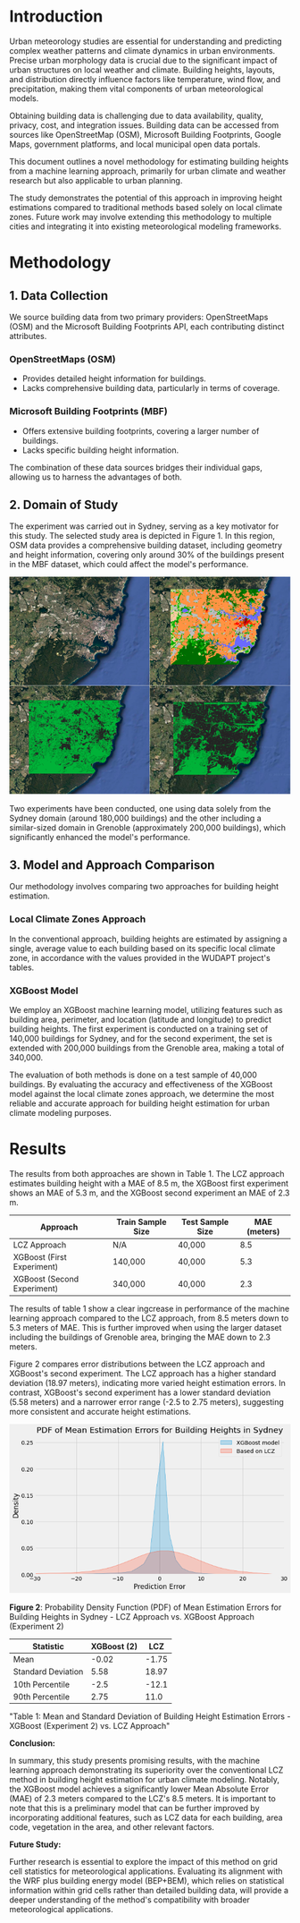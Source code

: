 # Introduction

Urban meteorology studies are essential for understanding and predicting complex weather patterns and climate dynamics in urban environments. Precise urban morphology data is crucial due to the significant impact of urban structures on local weather and climate. Building heights, layouts, and distribution directly influence factors like temperature, wind flow, and precipitation, making them vital components of urban meteorological models.

Obtaining building data is challenging due to data availability, quality, privacy, cost, and integration issues. Building data can be accessed from sources like OpenStreetMap (OSM), Microsoft Building Footprints, Google Maps, government platforms, and local municipal open data portals.

This document outlines a novel methodology for estimating building heights from a machine learning approach, primarily for urban climate and weather research but also applicable to urban planning.

The study demonstrates the potential of this approach in improving height estimations compared to traditional methods based solely on local climate zones. Future work may involve extending this methodology to multiple cities and integrating it into existing meteorological modeling frameworks.

# Methodology

## 1. Data Collection

We source building data from two primary providers: OpenStreetMaps (OSM) and the Microsoft Building Footprints API, each contributing distinct attributes.

### OpenStreetMaps (OSM)

- Provides detailed height information for buildings.
- Lacks comprehensive building data, particularly in terms of coverage.

### Microsoft Building Footprints (MBF)

- Offers extensive building footprints, covering a larger number of buildings.
- Lacks specific building height information.

The combination of these data sources bridges their individual gaps, allowing us to harness the advantages of both.

## 2. Domain of Study

The experiment was carried out in Sydney, serving as a key motivator for this study. The selected study area is depicted in Figure 1. In this region, OSM data provides a comprehensive building dataset, including geometry and height information, covering only around 30% of the buildings present in the MBF dataset, which could affect the model's performance.

![Alt Text](figures/Picture1.png)

Two experiments have been conducted, one using data solely from the Sydney domain (around 180,000 buildings) and the other including a similar-sized domain in Grenoble (approximately 200,000 buildings), which significantly enhanced the model's performance.

## 3. Model and Approach Comparison

Our methodology involves comparing two approaches for building height estimation.

### Local Climate Zones Approach

In the conventional approach, building heights are estimated by assigning a single, average value to each building based on its specific local climate zone, in accordance with the values provided in the WUDAPT project's tables.

### XGBoost Model

We employ an XGBoost machine learning model, utilizing features such as building area, perimeter, and location (latitude and longitude) to predict building heights. The first experiment is conducted on a training set of 140,000 buildings for Sydney, and for the second experiment, the set is extended with 200,000 buildings from the Grenoble area, making a total of 340,000.

The evaluation of both methods is done on a test sample of 40,000 buildings. By evaluating the accuracy and effectiveness of the XGBoost model against the local climate zones approach, we determine the most reliable and accurate approach for building height estimation for urban climate modeling purposes.

# Results

The results from both approaches are shown in Table 1. The LCZ approach estimates building height with a MAE of 8.5 m, the XGBoost first experiment shows an MAE of 5.3 m, and the XGBoost second experiment an MAE of 2.3 m.

| Approach                   | Train Sample Size | Test Sample Size | MAE (meters) |
|----------------------------|-------------------|------------------|--------------|
| LCZ Approach               | N/A               | 40,000              | 8.5          |
| XGBoost (First Experiment) | 140,000           | 40,000           | 5.3          |
| XGBoost (Second Experiment)| 340,000           | 40,000           | 2.3          |

The results of table 1 show a clear ingcrease in performance of the machine learning approach compared to the LCZ approach, from 8.5 meters down to 5.3 meters of MAE. This is further improved when using the larger dataset including the buildings of Grenoble area, bringing the MAE down to 2.3 meters. 

Figure 2 compares error distributions between the LCZ approach and XGBoost's second experiment. The LCZ approach has a higher standard deviation (18.97 meters), indicating more varied height estimation errors. In contrast, XGBoost's second experiment has a lower standard deviation (5.58 meters) and a narrower error range (-2.5 to 2.75 meters), suggesting more consistent and accurate height estimations.

![Alternative text for the image](figures/download.png)

**Figure 2**: Probability Density Function (PDF) of Mean Estimation Errors for Building Heights in Sydney - LCZ Approach vs. XGBoost Approach (Experiment 2)

| Statistic                | XGBoost (2) | LCZ  |
|--------------------------|-------------|------|
| Mean                     | -0.02       | -1.75 |
| Standard Deviation       | 5.58        | 18.97 |
| 10th Percentile          | -2.5        | -12.1 |
| 90th Percentile          | 2.75        | 11.0  |


"Table 1: Mean and Standard Deviation of Building Height Estimation Errors - XGBoost (Experiment 2) vs. LCZ Approach"

**Conclusion:**

In summary, this study presents promising results, with the machine learning approach demonstrating its superiority over the conventional LCZ method in building height estimation for urban climate modeling. Notably, the XGBoost model achieves a significantly lower Mean Absolute Error (MAE) of 2.3 meters compared to the LCZ's 8.5 meters. It is important to note that this is a preliminary model that can be further improved by incorporating additional features, such as LCZ data for each building, area code, vegetation in the area, and other relevant factors.

**Future Study:**

Further research is essential to explore the impact of this method on grid cell statistics for meteorological applications. Evaluating its alignment with the WRF plus building energy model (BEP+BEM), which relies on statistical information within grid cells rather than detailed building data, will provide a deeper understanding of the method's compatibility with broader meteorological applications.
